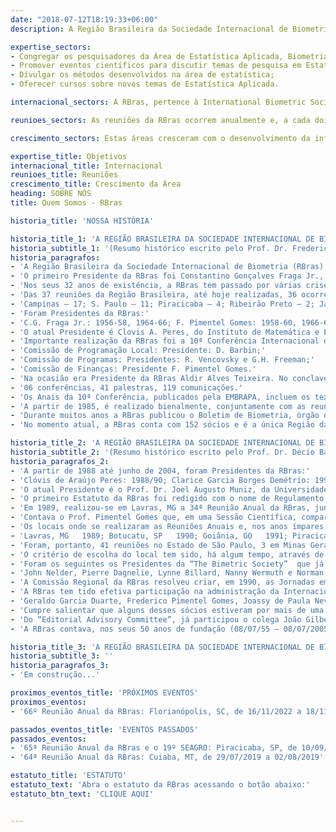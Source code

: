 ```yaml
---
date: "2018-07-12T18:19:33+06:00"
description: A Região Brasileira da Sociedade Internacional de Biometria (RBras) é uma sociedade científica fundada em 1955, de caráter cultural, sem fins lucrativos, dedicada aos pesquisadores brasileiros que trabalham com os aspectos matemáticos e estatísticos das Ciências Agrárias, Biologia e áreas afins. De acordo com seu estatuto, a RBras procura estimular as atividades de pesquisa de seus sócios, incentivando e apoiando eventos científicos.

expertise_sectors:
- Congregar os pesquisadores da Área de Estatística Aplicada, Biometria e Bioestatística;
- Promover eventos científicos para discutir temas de pesquisa em Estatística Aplicada;
- Divulgar os métodos desenvolvidos na área de estatística;
- Oferecer cursos sobre novos temas de Estatística Aplicada.

internacional_sectors: A RBras, pertence à International Biometric Society (IBS, https://www.biometricsociety.org), constituída de diversas outras regiões e países e envolvendo pesquisadores da área de Biometria de todo o mundo.

reunioes_sectors: As reuniões da RBras ocorrem anualmente e, a cada dois anos, é realizada conjuntamente com o Simpósio de Estatística Aplicada à Experimentação Agronômica (SEAGRO), e representam o principal congresso brasileiro de Estatística Aplicada e Biometria. A cada realização da Reunião Anual da RBras, constata-se um envolvimento crescente dos participantes, o que pode ser verificado pela publicações e pelos depoimentos. Também se percebe claramente uma evolução na qualidade dos trabalhos apresentados, fruto do amadurecimento dos profissionais que atuam nas áreas de Estatística, Estatística Aplicada, Experimentação e Biometria no Brasil, mostrando a sua multidisciplinaridade e sua consolidação ao longo dos anos.

crescimento_sectors: Estas áreas cresceram com o desenvolvimento da informática nos últimos 20 anos, possibilitando assim que a Estatística ocupe posição de destaque como metodologia fundamental para o planejamento e análise estatística de experimentos, com relevante papel na aplicação do método científico. Todavia, é sabido que a maioria dos problemas, dificilmente, é resolvido com conhecimentos de apenas uma área. Assim, a realização de eventos, tais como as reuniões da RBras, constitui uma oportunidade interessante para trocas de informações e difusão do método estatístico, congregando assim, profissionais nas mais variadas áreas do conhecimento.

expertise_title: Objetivos
internacional_title: Internacional
reunioes_title: Reuniões
crescimento_title: Crescimento da Área
heading: SOBRE NÓS
title: Quem Somos - RBras

historia_title: 'NOSSA HISTÓRIA'

historia_title_1: 'A REGIÃO BRASILEIRA DA SOCIEDADE INTERNACIONAL DE BIOMETRIA (RBras) NO PERÍODO DE 1955 a 1988'
historia_subtitle_1: '(Resumo histórico escrito pelo Prof. Dr. Frederico Pimentel Gomes)'
historia_paragrafos:
- 'A Região Brasileira da Sociedade Internacional de Biometria (RBras) foi fundada em Campinas (SP), em 08 de julho de 1955, durante a realização do 5º Congresso Internacional de Biometria, promovido pela Sociedade Internacional de Biometria. A ata de fundação, redigida por Américo Groszmann, foi assinada por 25 sócios da Sociedade, dos quais 15 brasileiros e 10 estrangeiros. Como mais conhecidos, destacam-se entre eles: R.A.Fisher, D.J. Finney, W.G. Cochran, C.R. Rao, C.I. Bliss, W.J. Youden, A. M. Penha, Walter Leser, C.G. Fraga Jr., A. Conagin, J.M.Pompeu Memória, W.L.Stevens, Ruben Markus, P. Melo Freire, G.G. Duarte e Elza Berquó. Como já existiam no Brasil 45 sócios da Sociedade Internacional, a Região pôde dar início imediato a seus trabalhos de constituição.'
- 'O primeiro Presidente da RBras foi Constantino Gonçalves Fraga Jr., do Instituto Agronômico de Campinas. O primeiro Tesoureiro foi Américo Groszmann e o primeiro Secretário, Paulo Mello Freire.'
- 'Nos seus 32 anos de existência, a RBras tem passado por várias crises, todas elas superadas com relativa facilidade, de tal sorte que jamais interrompeu seu funcionamento. Além de brasileiros, cidadãos argentinos e uruguaios se têm eventualmente associados à RBras.'
- 'Das 37 reuniões da Região Brasileira, até hoje realizadas, 36 ocorreram no Estado de S. Paulo, residência da grande maioria dos sócios, e uma apenas fora de S. Paulo, em Londrina, Paraná em 1987. As 36 reuniões  paulistas assim se distribuíram:'
- 'Campinas – 17; S. Paulo – 11; Piracicaba – 4; Ribeirão Preto – 2; Jaboticabal – 1 e Guarujá – 1.'
- 'Foram Presidentes da RBras:'
- 'C.G. Fraga Jr.: 1956-58, 1964-66; F. Pimentel Gomes: 1958-60, 1966-68, 1974 76, 1980-82; A.M. Penha: 1960-62, 1969-71; P. Mello Freire: 1962-64; Elza Berquó: 1968-69; A. Conagin: 1971-73; R. Vencovsky: 1973-74, 1976-78; A.A. Teixeira: 1978-80, 1984 86; J.G. Correa da Silva: 1982-84; D. Barbin: 1986-88.'
- 'O atual Presidente é Clovis A. Peres, do Instituto de Matemática e Estatística da Universidade de São Paulo.'
- 'Importante realização da RBras foi a 10ª Conferência Internacional de Biometria, cujos trabalhos se desenvolveram em Guarujá, no período de 06 a 10 de agosto de 1979. Essa conferência foi dirigida por três comissões:'
- 'Comissão de Programação Local: Presidente: D. Barbin;'
- 'Comissão de Programas: Presidentes: R. Vencovsky e G.H. Freeman;'
- 'Comissão de Finanças: Presidente F. Pimentel Gomes.'
- 'Na ocasião era Presidente da RBras Aldir Alves Teixeira. No conclave de Guarujá houve:'
- '06 conferências, 41 palestras, 119 comunicações.'
- 'Os Anais da 10ª Conferência, publicados pela EMBRAPA, incluem os textos de 2 conferências, 13 palestras e 44 comunicações, além de resumos de outras 75 comunicações.'
- 'A partir de 1985, é realizado bienalmente, conjuntamente com as reuniões anuais da RBras, o Simpósio de Estatísticas Aplicada à Experimentação Agronômica. O primeiro deles foi realizado em Piracicaba, em 1985, e o 2º em Londrina, em 1987. O 3º se realizará em Lavras (Minas Gerais), em 1989.'
- 'Durante muitos anos a RBras publicou o Boletim de Biometria, órgão de divulgação distribuído no Brasil e em alguns países vizinhos. Mas, essa publicação cessou há alguns anos.'
- 'No momento atual, a RBras conta com 152 sócios e é a única Região da Sociedade Internacional de Biometria em funcionamento na América Latina.'

historia_title_2: 'A REGIÃO BRASILEIRA DA SOCIEDADE INTERNACIONAL DE BIOMETRIA (RBras) NO PERÍODO DE 1988 a 2005'
historia_subtitle_2: '(Resumo histórico escrito pelo Prof. Dr. Décio Barbin)'
historia_paragrafos_2:
- 'A partir de 1988 até junho de 2004, foram Presidentes da RBras:'
- 'Clóvis de Araújo Peres: 1988/90; Clarice Garcia Borges Demétrio: 1990/92; João Gilberto Correa da Silva: 1992/94; Sérgio do Nascimento Kronka: 1994/96; Carlos Roberto Padovani: 1996/98; Clarice Garcia Borges Demétrio: 1998/2000; Maria Cecília Mendes Barreto: 2000/02; Clarice Garcia Borges Demétrio: 2002/04.'
- 'O atual Presidente é o Prof. Dr. Joel Augusto Muniz, da Universidade Federal de Lavras (UFLA), MG, com mandato de 2004 a 2006.'
- 'O primeiro Estatuto da RBras foi redigido com o nome de Regulamento e enviado a todos os sócios para opinarem. Ficou então a cargo de recém formada Comissão a incumbência de realizar a redação final que foi submetida à “The Biometric Society”. Foi, em seguida, aprovado pela RBras em 5/5/56. Em 1974, ele foi reformulado e, em 1992 e 1994, sofreu novas atualizações.'
- 'Em 1989, realizou-se em Lavras, MG a 34ª Reunião Anual da RBras, juntamente com o 3º SEAGRO (Simpósio de Estatística Aplicada à Experimentação Agronômica). Antes da criação desse Simpósio, as reuniões anuais consistiam de duas partes: uma que era chamada de Reunião da Assembléia Geral e a outra que era a Reunião Científica, chamada de Sessão Científica. Eram reuniões, geralmente, de apenas um dia. Em 1956, houve duas Sessões Científicas, em datas diferentes, sendo que a segunda foi realizada juntamente com a da SBPC (Sociedade Brasileira para o Progresso da Ciência), em Ouro Preto, MG. Foram 6 trabalhos na 1ª Sessão e 5 na segunda. Essas reuniões conjuntas com a SBPC foram novamente levadas a efeito no final da década de 70 e início de 80, mas sem alcançar o efeito desejado, ou seja, conseguir maior número de participantes e aproveitar a infra-estrutura já montada.'
- 'Contava o Prof. Pimentel Gomes que, em uma Sessão Científica, compareceram apenas ele e o Dr. Pompeu Memória; um apresentou seu trabalho ao outro e encerrou-se a sessão. Esse fato ilustra o valor desses sócios e serve de base para comparações com o que ocorre hoje quando temos de 200 a 300 participantes, principalmente nas Reuniões conjuntas com o SEAGRO. Na 46ª Reunião Anual e 9º SEAGRO, houve 428 participantes. Cumpre salientar que até pouco tempo, só existia a RBras na América Latina. Hoje já existe a Região Argentina (RArg). Esse fato justifica, até certo ponto, a participação em reuniões da RBras, de colegas da Venezuela, Peru, Colômbia, Guatemala e, da própria Argentina.'
- 'Os locais onde se realizaram as Reuniões Anuais e, nos anos ímpares, incluindo-se o SEAGRO, dando continuidade ao que já escreveu o saudoso Prof. Pimentel, foram:'
- 'Lavras, MG   1989; Botucatu, SP   1990; Goiânia, GO   1991; Piracicaba, SP   1992; Porto Alegre, RS   1993; São Carlos, SP   1994; Ribeirão Preto, SP   1995; São José do Rio Preto, SP   1996; Recife, PE   1997; Araraquara, SP   1998; Botucatu, SP   1999; São Carlos, SP   2000; Piracicaba, SP   2001; Rio Claro, SP   2002; Lavras, MG   2003; Uberlândia, MG   2004; Londrina, PR   2005.'
- 'Foram, portanto, 41 reuniões no Estado de São Paulo, 3 em Minas Gerais, 2 no Paraná, 1 em Goiás, 1 no Rio Grande do Sul e 1 em Pernambuco.'
- 'O critério de escolha do local tem sido, há algum tempo, através de propostas feitas pelos sócios. Quando há mais de uma, a Assembléia Geral decide, através de votação pelos sócios presentes. Essas reuniões têm recebido apoio financeiro das Agências de Fomento como: CNPq, CAPES, FAPESP, FAPEMIG e outras Fundações Estaduais, FINEP e da própria RBras. Muitos convidados do exterior têm vindo com passagens aéreas de suas próprias Instituições ou das Regionais de seus países. Nos casos dos Presidentes da “The Biometric Society”, o apoio é da própria Sociedade. Apoio de infra-estrutura e de pessoal tem sido dado pelas Instituições que abrigam o evento.'
- 'Foram os seguintes os Presidentes da “The Bimetric Society”  que já participaram de Reuniões Anuais da RBras:'
- 'John Nelder, Pierre Dagnelie, Lynne Billard, Nanny Wermuth e Norman Breslow.'
- 'A Comissão Regional da RBras resolveu criar, em 1990, as Jornadas em Biometria. A primeira ocorreu em 28/01/91, no IME/USP, São Paulo, com o tema: “Bioequivalência”. A segunda foi no IAC (Instituto Agronômico de Campinas) em Campinas, SP, no dia 23/03/92, com o tema “A Estatística na Biotecnologia”.'
- 'A RBras tem tido efetiva participação na administração da Internacional. Já fizeram ou fazem parte do “Ordinary Council Members”:'
- 'Geraldo Garcia Duarte, Frederico Pimentel Gomes, Joassy de Paula Neves Jorge, Roland Vencovsky, José Maria Pompeu Memória, Armando Conagin, Décio Barbin, Clovis de Araújo Peres, Clarice Garcia Borges Demétrio, Sheila Zambello de Pinho, Lisbeth Kaiserlian Cordani, Júlio da Motta Singer e Romeu Magnani.'
- 'Cumpre salientar que alguns desses sócios estiveram por mais de uma vez nesse Conselho.'
- 'Do “Editorial Advisory Committee”, já participou o colega João Gilberto Correa da Silva e, atualmente, a colega Clarice Garcia Borges Demétrio, do qual foi “Chair” por 2 anos. Como correspondente do “Biometric Bulletin” já tivemos os colegas João Gilberto Correa da Silva, Lisbeth K. Cordani e, atualmente, a colega Luzia Trinca.'
- 'A RBras contava, nos seus 50 anos de fundação (08/07/55 – 08/07/2005), com 108 sócios efetivos.'

historia_title_3: 'A REGIÃO BRASILEIRA DA SOCIEDADE INTERNACIONAL DE BIOMETRIA (RBras) NO PERÍODO DE 2006 a ATUALIDADE'
historia_subtitle_3: ''
historia_paragrafos_3:
- 'Em construção...'

proximos_eventos_title: 'PRÓXIMOS EVENTOS'
proximos_eventos:
- '66º Reunião Anual da RBras: Florianópolis, SC, de 16/11/2022 a 18/11/2022'

passados_eventos_title: 'EVENTOS PASSADOS'
passados_eventos:
- '65ª Reunião Anual da RBras e o 19º SEAGRO: Piracicaba, SP, de 10/09/2021 a 11/09/2021 (online)'
- '64ª Reunião Anual da RBras: Cuiaba, MT, de 29/07/2019 a 02/08/2019'

estatuto_title: 'ESTATUTO'
estatuto_text: 'Abra o estatuto da RBras acessando o botão abaixo:'
estatuto_btn_text: 'CLIQUE AQUI'


---
```

